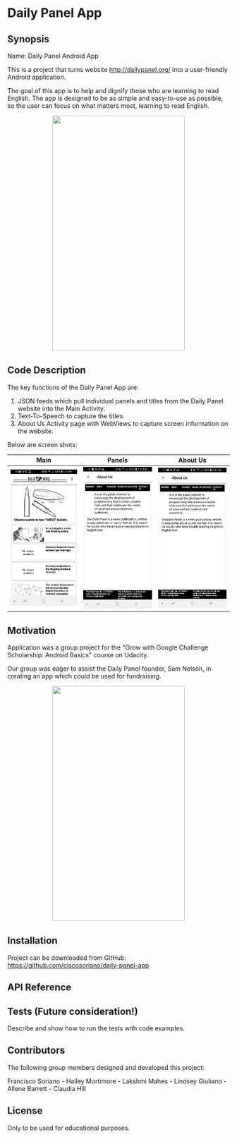 # Daily Panel App

## Synopsis

Name:   Daily Panel Android App

This is a project that turns website http://dailypanel.org/ into a user-friendly Android application. 

The goal of this app is to help and dignify those who are learning to read English. 
The app is designed to be as simple and easy-to-use as possible, so the user can focus  on what matters most, learning to read English.

<p align="center">
 <kbd><img width="300" height="533" src="https://github.com/ciscosoriano/daily-panel-app/blob/master/readme_assets/Daily_Panel_App.gif"></kbd>
</p>

## Code Description

The key functions of the Daily Panel App are:
 1. JSON feeds which pull individual panels and titles from the Daily Panel website into the Main Activity.
 2. Text-To-Speech to capture the titles.
 3. About Us Activity page with WebViews to capture screen information on the website.

Below are screen shots:



  Main                       |  Panels                          |  About Us                        |               
:---------------------------:|:-------------------------------: |:-------------------------------: |
![](readme_assets/Main.png)  |  ![](readme_assets/AboutUs.png)  |  ![](readme_assets/AboutUs.png)  | 


## Motivation

Application was a group project for the "Grow with Google Challenge Scholarship: Android Basics" course on Udacity.

Our group was eager to assist the Daily Panel founder, Sam Nelson,  in creating an app which could be used for fundraising.

<p align="center">
 <kbd><img width="300" height="533" src="https://github.com/ciscosoriano/daily-panel-app/blob/master/readme_assets/Founder.png"></kbd>
</p>

## Installation

Project can be downloaded from GitHub:  https://github.com/ciscosoriano/daily-panel-app

## API Reference

## Tests (Future consideration!)

Describe and show how to run the tests with code examples.

## Contributors

The following group members designed and developed this project:

<p>Francisco Soriano - Hailey Mortimore - Lakshmi Mahes - Lindsey Giuliano - Allene Barrett - Claudia Hill</p>

## License

Only to be used for educational purposes.

